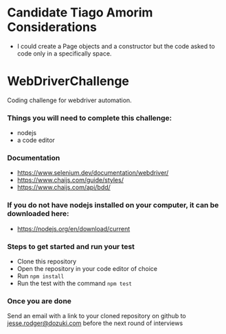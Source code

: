 # Candidate Tiago Amorim Considerations
- I could create a Page objects and a constructor but the code asked to code only in a specifically space.

# WebDriverChallenge
Coding challenge for webdriver automation.

### Things you will need to complete this challenge:
- nodejs
- a code editor

### Documentation
- https://www.selenium.dev/documentation/webdriver/
- https://www.chaijs.com/guide/styles/
- https://www.chaijs.com/api/bdd/

### If you do not have nodejs installed on your computer, it can be downloaded here:
- https://nodejs.org/en/download/current

### Steps to get started and run your test
- Clone this repository
- Open the repository in your code editor of choice
- Run `npm install`
- Run the test with the command `npm test`

### Once you are done
Send an email with a link to your cloned repository on github to jesse.rodger@dozuki.com before the next round of interviews
